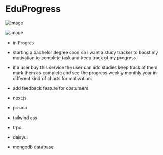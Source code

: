 # EduProgress
![image](https://github.com/user-attachments/assets/1b094b00-79e8-4d3c-8f8f-85b5054640a7)

![image](https://github.com/user-attachments/assets/6530e502-bfd2-4ca2-a6c9-88716e5e33a5)




- in Progres
- starting a bachelor degree soon so i want a study tracker to boost my motivation to complete task and keep track of my progress
- if a user buy this service the user can add studies keep track of them mark them as complete and see the progress weekly monthly year in different kind of charts for motivation.

- add feedback feature for costumers

- next.js
- prisma
- tailwind css
- trpc
- daisyui
- mongodb database





